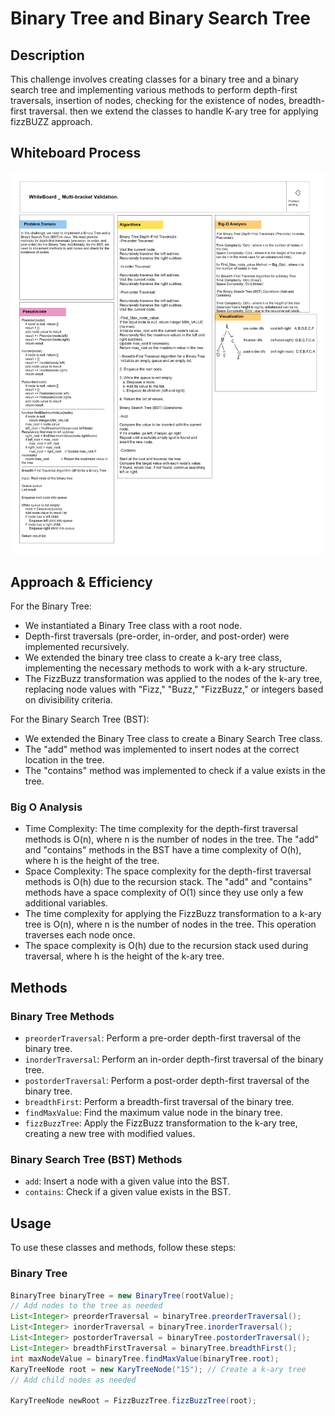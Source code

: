 # Binary Tree and Binary Search Tree

## Description
This challenge involves creating classes for a binary tree and a binary search tree and implementing various methods to perform depth-first traversals, insertion of nodes, checking for the existence of nodes, breadth-first traversal. then we extend the classes to handle K-ary tree for applying fizzBUZZ approach.

## Whiteboard Process
![Whiteboard Image](../../assets/White-Board-cc17.png)

## Approach & Efficiency
For the Binary Tree:
- We instantiated a Binary Tree class with a root node.
- Depth-first traversals (pre-order, in-order, and post-order) were implemented recursively.
- We extended the binary tree class to create a k-ary tree class, implementing the necessary methods to work with a k-ary structure.
- The FizzBuzz transformation was applied to the nodes of the k-ary tree, replacing node values with "Fizz," "Buzz," "FizzBuzz," or integers based on divisibility criteria.

For the Binary Search Tree (BST):
- We extended the Binary Tree class to create a Binary Search Tree class.
- The "add" method was implemented to insert nodes at the correct location in the tree.
- The "contains" method was implemented to check if a value exists in the tree.

### Big O Analysis
- Time Complexity: The time complexity for the depth-first traversal methods is O(n), where n is the number of nodes in the tree. The "add" and "contains" methods in the BST have a time complexity of O(h), where h is the height of the tree.
- Space Complexity: The space complexity for the depth-first traversal methods is O(h) due to the recursion stack. The "add" and "contains" methods have a space complexity of O(1) since they use only a few additional variables.
- The time complexity for applying the FizzBuzz transformation to a k-ary tree is O(n), where n is the number of nodes in the tree. This operation traverses each node once.
- The space complexity is O(h) due to the recursion stack used during traversal, where h is the height of the k-ary tree.

## Methods

### Binary Tree Methods
- `preorderTraversal`: Perform a pre-order depth-first traversal of the binary tree.
- `inorderTraversal`: Perform an in-order depth-first traversal of the binary tree.
- `postorderTraversal`: Perform a post-order depth-first traversal of the binary tree.
- `breadthFirst`: Perform a breadth-first traversal of the binary tree.
- `findMaxValue`: Find the maximum value node in the binary tree.
- `fizzBuzzTree`: Apply the FizzBuzz transformation to the k-ary tree, creating a new tree with modified values.


### Binary Search Tree (BST) Methods
- `add`: Insert a node with a given value into the BST.
- `contains`: Check if a given value exists in the BST.

## Usage
To use these classes and methods, follow these steps:

### Binary Tree
```java
BinaryTree binaryTree = new BinaryTree(rootValue);
// Add nodes to the tree as needed
List<Integer> preorderTraversal = binaryTree.preorderTraversal();
List<Integer> inorderTraversal = binaryTree.inorderTraversal();
List<Integer> postorderTraversal = binaryTree.postorderTraversal();
List<Integer> breadthFirstTraversal = binaryTree.breadthFirst();
int maxNodeValue = binaryTree.findMaxValue(binaryTree.root);
KaryTreeNode root = new KaryTreeNode("15"); // Create a k-ary tree
// Add child nodes as needed

KaryTreeNode newRoot = FizzBuzzTree.fizzBuzzTree(root);
